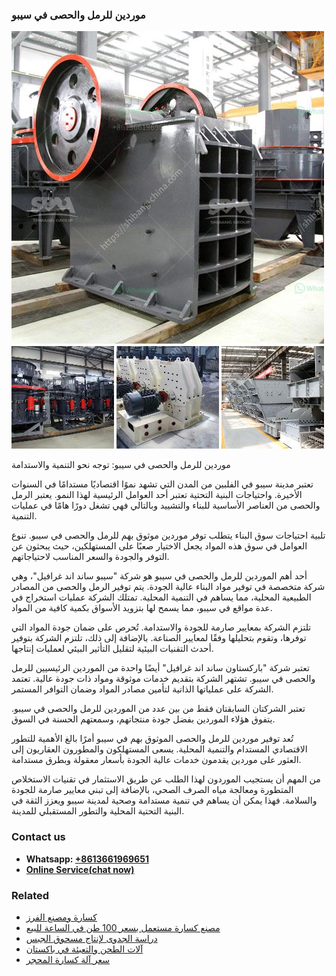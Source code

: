 <h3>موردين للرمل والحصى في سيبو</h3><img src='1701854375.jpg' alt=''><p>موردين للرمل والحصى في سيبو: توجه نحو التنمية والاستدامة</p><p>تعتبر مدينة سيبو في الفلبين من المدن التي تشهد نموًا اقتصاديًا مستدامًا في السنوات الأخيرة. واحتياجات البنية التحتية تعتبر أحد العوامل الرئيسية لهذا النمو. يعتبر الرمل والحصى من العناصر الأساسية للبناء والتشييد وبالتالي فهي تشغل دورًا هامًا في عمليات التنمية.</p><p>تلبية احتياجات سوق البناء يتطلب توفر موردين موثوق بهم للرمل والحصى في سيبو. تنوع العوامل في سوق هذه المواد يجعل الاختيار صعبًا على المستهلكين، حيث يبحثون عن التوفر والجودة والسعر المناسب لاحتياجاتهم.</p><p>أحد أهم الموردين للرمل والحصى في سيبو هو شركة "سيبو ساند اند غرافيل"، وهي شركة متخصصة في توفير مواد البناء عالية الجودة. يتم توفير الرمل والحصى من المصادر الطبيعية المحلية، مما يساهم في التنمية المحلية. تمتلك الشركة عمليات استخراج في عدة مواقع في سيبو، مما يسمح لها بتزويد الأسواق بكمية كافية من المواد.</p><p>تلتزم الشركة بمعايير صارمة للجودة والاستدامة. تُحرص على ضمان جودة المواد التي توفرها، وتقوم بتحليلها وفقًا لمعايير الصناعة. بالإضافة إلى ذلك، تلتزم الشركة بتوفير أحدث التقنيات البيئية لتقليل التأثير البيئي لعمليات إنتاجها.</p><p>تعتبر شركة "باركستاون ساند اند غرافيل" أيضًا واحدة من الموردين الرئيسيين للرمل والحصى في سيبو. تشتهر الشركة بتقديم خدمات موثوقة ومواد ذات جودة عالية. تعتمد الشركة على عملياتها الذاتية لتأمين مصادر المواد وضمان التوافر المستمر.</p><p>تعتبر الشركتان السابقتان فقط من بين عدد من الموردين للرمل والحصى في سيبو. يتفوق هؤلاء الموردين بفضل جودة منتجاتهم، وسمعتهم الحسنة في السوق.</p><p>تُعد توفير موردين للرمل والحصى الموثوق بهم في سيبو أمرًا بالغ الأهمية للتطور الاقتصادي المستدام والتنمية المحلية. يسعى المستهلكون والمطورون العقاريون إلى العثور على موردين يقدمون خدمات عالية الجودة بأسعار معقولة وبطرق مستدامة.</p><p>من المهم أن يستجيب الموردون لهذا الطلب عن طريق الاستثمار في تقنيات الاستخلاص المتطورة ومعالجة مياه الصرف الصحي، بالإضافة إلى تبني معايير صارمة للجودة والسلامة. فهذا يمكن أن يساهم في تنمية مستدامة وصحية لمدينة سيبو ويعزز الثقة في البنية التحتية المحلية والتطور المستقبلي للمدينة.</p><h3>Contact us</h3><ul><li><strong>Whatsapp:&nbsp;<a href="https://wa.me/8613661969651">+8613661969651</a></strong></li><li><a href="https://swt.shibang-china.com/?git&amp;zhl&amp;موردين للرمل والحصى في سيبو"><strong>Online Service(chat now)</strong></a></li></ul><h3>Related</h3><ul><li><a href='كسارة ومصنع الفرز.md'>كسارة ومصنع الفرز</a></li><li><a href='مصنع كسارة مستعمل بسعر 100 طن في الساعة للبيع.md'>مصنع كسارة مستعمل بسعر 100 طن في الساعة للبيع</a></li><li><a href='دراسة الجدوى لإنتاج مسحوق الجبس.md'>دراسة الجدوى لإنتاج مسحوق الجبس</a></li><li><a href='آلات الطحن والتعبئة في باكستان.md'>آلات الطحن والتعبئة في باكستان</a></li><li><a href='سعر آلة كسارة المحجر.md'>سعر آلة كسارة المحجر</a></li></ul>